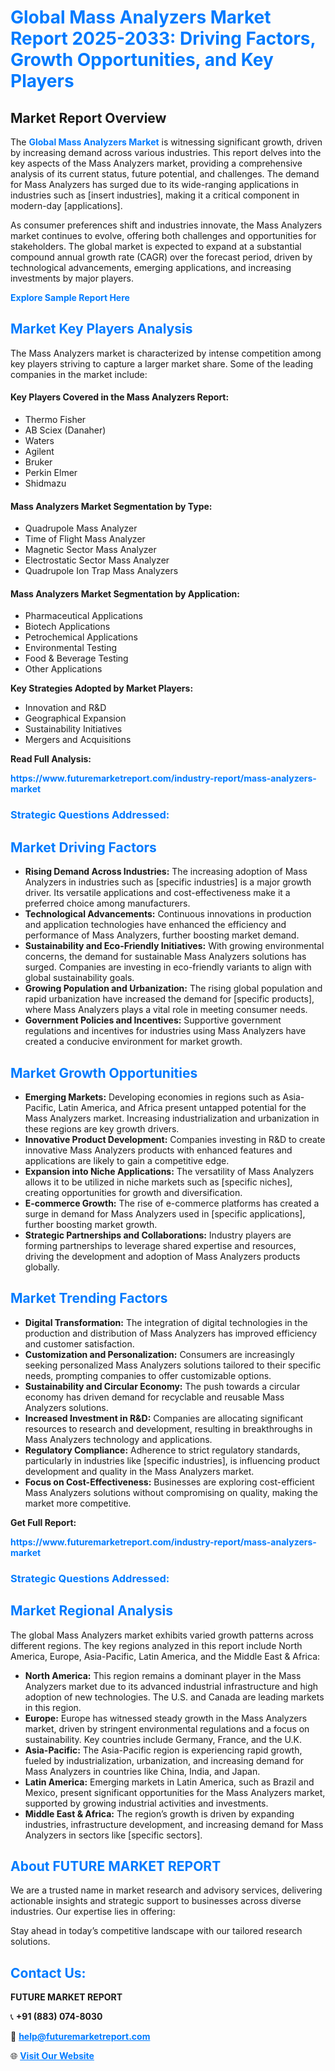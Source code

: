 <h1 style="color: #007BFF;">Global Mass Analyzers Market Report 2025-2033: Driving Factors, Growth Opportunities, and Key Players</h1>

<section id="overview">
<h2>Market Report Overview</h2>
<p>The <a href="https://www.futuremarketreport.com/industry-report/mass-analyzers-market" style="color: #007BFF; text-decoration: none;"><strong>Global Mass Analyzers Market</strong></a> is witnessing significant growth, driven by increasing demand across various industries. This report delves into the key aspects of the Mass Analyzers market, providing a comprehensive analysis of its current status, future potential, and challenges. The demand for Mass Analyzers has surged due to its wide-ranging applications in industries such as [insert industries], making it a critical component in modern-day [applications].</p>
<p>As consumer preferences shift and industries innovate, the Mass Analyzers market continues to evolve, offering both challenges and opportunities for stakeholders. The global market is expected to expand at a substantial compound annual growth rate (CAGR) over the forecast period, driven by technological advancements, emerging applications, and increasing investments by major players.</p>
</section>

<section id="overview">
<p><a href="https://www.futuremarketreport.com/request-sample/reportId=32862" style="color: #007BFF; text-decoration: none;"><strong>Explore Sample Report Here</strong></a></p>
</section>

<section id="key-players">
<h2 style="color: #007BFF;">Market Key Players Analysis</h2>
<p>The Mass Analyzers market is characterized by intense competition among key players striving to capture a larger market share. Some of the leading companies in the market include:</p>
<h4>Key Players Covered in the Mass Analyzers Report:</h4>
<ul><li>Thermo Fisher</li><li>AB Sciex (Danaher)</li><li>Waters</li><li>Agilent</li><li>Bruker</li><li>Perkin Elmer</li><li>Shidmazu</li></ul>
<h4>Mass Analyzers Market Segmentation by Type:</h4>
<ul><li>Quadrupole Mass Analyzer</li><li>Time of Flight Mass Analyzer</li><li>Magnetic Sector Mass Analyzer</li><li>Electrostatic Sector Mass Analyzer</li><li>Quadrupole Ion Trap Mass Analyzers</li></ul>

<h4>Mass Analyzers Market Segmentation by Application:</h4>
<ul><li>Pharmaceutical Applications</li><li>Biotech Applications</li><li>Petrochemical Applications</li><li>Environmental Testing</li><li>Food &amp; Beverage Testing</li><li>Other Applications</li></ul>
<p><strong>Key Strategies Adopted by Market Players:</strong></p>
<ul>
<li>Innovation and R&D</li>
<li>Geographical Expansion</li>
<li>Sustainability Initiatives</li>
<li>Mergers and Acquisitions</li>
</ul>
</section>

<section>
<p><strong>Read Full Analysis: </strong></p><a href="https://www.futuremarketreport.com/industry-report/mass-analyzers-market" style="color: #007BFF; text-decoration: none;"><strong>https://www.futuremarketreport.com/industry-report/mass-analyzers-market</strong></a>
<h3 style="color: #007BFF;">Strategic Questions Addressed:</h3>
</section>

<section id="driving-factors">
<h2 style="color: #007BFF;">Market Driving Factors</h2>
<ul>
<li><strong>Rising Demand Across Industries:</strong> The increasing adoption of Mass Analyzers in industries such as [specific industries] is a major growth driver. Its versatile applications and cost-effectiveness make it a preferred choice among manufacturers.</li>
<li><strong>Technological Advancements:</strong> Continuous innovations in production and application technologies have enhanced the efficiency and performance of Mass Analyzers, further boosting market demand.</li>
<li><strong>Sustainability and Eco-Friendly Initiatives:</strong> With growing environmental concerns, the demand for sustainable Mass Analyzers solutions has surged. Companies are investing in eco-friendly variants to align with global sustainability goals.</li>
<li><strong>Growing Population and Urbanization:</strong> The rising global population and rapid urbanization have increased the demand for [specific products], where Mass Analyzers plays a vital role in meeting consumer needs.</li>
<li><strong>Government Policies and Incentives:</strong> Supportive government regulations and incentives for industries using Mass Analyzers have created a conducive environment for market growth.</li>
</ul>
</section>

<section id="growth-opportunities">
<h2 style="color: #007BFF;">Market Growth Opportunities</h2>
<ul>
<li><strong>Emerging Markets:</strong> Developing economies in regions such as Asia-Pacific, Latin America, and Africa present untapped potential for the Mass Analyzers market. Increasing industrialization and urbanization in these regions are key growth drivers.</li>
<li><strong>Innovative Product Development:</strong> Companies investing in R&D to create innovative Mass Analyzers products with enhanced features and applications are likely to gain a competitive edge.</li>
<li><strong>Expansion into Niche Applications:</strong> The versatility of Mass Analyzers allows it to be utilized in niche markets such as [specific niches], creating opportunities for growth and diversification.</li>
<li><strong>E-commerce Growth:</strong> The rise of e-commerce platforms has created a surge in demand for Mass Analyzers used in [specific applications], further boosting market growth.</li>
<li><strong>Strategic Partnerships and Collaborations:</strong> Industry players are forming partnerships to leverage shared expertise and resources, driving the development and adoption of Mass Analyzers products globally.</li>
</ul>
</section>

<section id="trending-factors">
<h2 style="color: #007BFF;">Market Trending Factors</h2>
<ul>
<li><strong>Digital Transformation:</strong> The integration of digital technologies in the production and distribution of Mass Analyzers has improved efficiency and customer satisfaction.</li>
<li><strong>Customization and Personalization:</strong> Consumers are increasingly seeking personalized Mass Analyzers solutions tailored to their specific needs, prompting companies to offer customizable options.</li>
<li><strong>Sustainability and Circular Economy:</strong> The push towards a circular economy has driven demand for recyclable and reusable Mass Analyzers solutions.</li>
<li><strong>Increased Investment in R&D:</strong> Companies are allocating significant resources to research and development, resulting in breakthroughs in Mass Analyzers technology and applications.</li>
<li><strong>Regulatory Compliance:</strong> Adherence to strict regulatory standards, particularly in industries like [specific industries], is influencing product development and quality in the Mass Analyzers market.</li>
<li><strong>Focus on Cost-Effectiveness:</strong> Businesses are exploring cost-efficient Mass Analyzers solutions without compromising on quality, making the market more competitive.</li>
</ul>
</section>

<section>
<p><strong>Get Full Report: </strong></p><a href="https://www.futuremarketreport.com/industry-report/mass-analyzers-market" style="color: #007BFF; text-decoration: none;"><strong>https://www.futuremarketreport.com/industry-report/mass-analyzers-market</strong></a>
<h3 style="color: #007BFF;">Strategic Questions Addressed:</h3>
</section>


<section id="regional-analysis">
<h2 style="color: #007BFF;">Market Regional Analysis</h2>
<p>The global Mass Analyzers market exhibits varied growth patterns across different regions. The key regions analyzed in this report include North America, Europe, Asia-Pacific, Latin America, and the Middle East & Africa:</p>
<ul>
<li><strong>North America:</strong> This region remains a dominant player in the Mass Analyzers market due to its advanced industrial infrastructure and high adoption of new technologies. The U.S. and Canada are leading markets in this region.</li>
<li><strong>Europe:</strong> Europe has witnessed steady growth in the Mass Analyzers market, driven by stringent environmental regulations and a focus on sustainability. Key countries include Germany, France, and the U.K.</li>
<li><strong>Asia-Pacific:</strong> The Asia-Pacific region is experiencing rapid growth, fueled by industrialization, urbanization, and increasing demand for Mass Analyzers in countries like China, India, and Japan.</li>
<li><strong>Latin America:</strong> Emerging markets in Latin America, such as Brazil and Mexico, present significant opportunities for the Mass Analyzers market, supported by growing industrial activities and investments.</li>
<li><strong>Middle East & Africa:</strong> The region’s growth is driven by expanding industries, infrastructure development, and increasing demand for Mass Analyzers in sectors like [specific sectors].</li>
</ul>
</section>

<footer>
<h2 style="color: #007BFF;">About FUTURE MARKET REPORT</h2>
<p>We are a trusted name in market research and advisory services, delivering actionable insights and strategic support to businesses across diverse industries. Our expertise lies in offering:</p>

<p>Stay ahead in today’s competitive landscape with our tailored research solutions.</p>

<h2 style="color: #007BFF;">Contact Us:</h2>
<p><strong>FUTURE MARKET REPORT</strong></p>
<p>📞 <strong>+91 (883) 074-8030</strong></p>
<p>📧 <strong><a href="mailto:help@futuremarketreport.com" style="color: #007BFF;">help@futuremarketreport.com</a></strong></p>
<p>🌐 <strong><a href="https://www.futuremarketreport.com/" style="color: #007BFF;">Visit Our Website</a></strong></p>
</footer>